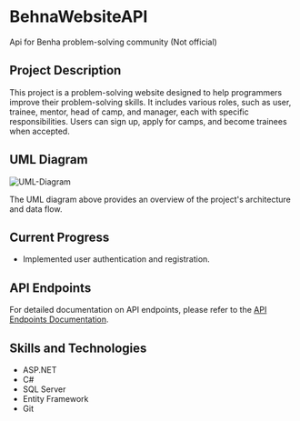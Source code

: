 # BehnaWebsiteAPI
Api for Benha problem-solving community (Not official)

## Project Description

This project is a problem-solving website designed to help programmers improve their problem-solving skills. It includes various roles, such as user, trainee, mentor, head of camp, and manager, each with specific responsibilities. Users can sign up, apply for camps, and become trainees when accepted.

## UML Diagram


![UML-Diagram](https://github.com/Adelwageeh96/BehnaWebsiteAPI/assets/96920426/9a6561b1-d22f-4ceb-bc5e-6eb510896285)

The UML diagram above provides an overview of the project's architecture and data flow.

## Current Progress

- Implemented user authentication and registration.

## API Endpoints

For detailed documentation on API endpoints, please refer to the [API Endpoints Documentation](docs/api-endpoints.md).

## Skills and Technologies

- ASP.NET
- C#
- SQL Server
- Entity Framework
- Git


